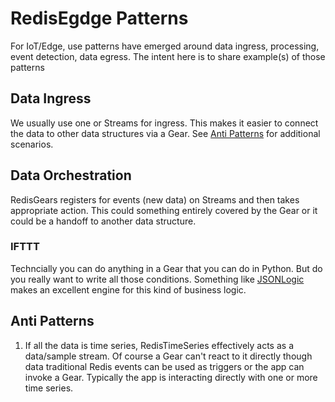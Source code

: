 # RedisEgdge Patterns

For IoT/Edge, use patterns have emerged around data ingress, processing, event detection, data egress. The intent here is to share example(s) of those patterns

## Data Ingress

We usually use one or Streams for ingress. This makes it easier to connect the data to other data structures via a Gear. See [Anti Patterns](#anti-patterns) for additional scenarios.

## Data Orchestration

RedisGears registers for events (new data) on Streams and then takes appropriate action. This could something entirely covered by the Gear or it could be a handoff to another data structure.

### IFTTT

Techncially you can do anything in a Gear that you can do in Python. But do you really want to write all those conditions. Something like [JSONLogic](jsonlogic.com) makes an excellent engine for this kind of business logic.

## Anti Patterns

1. If all the data is time series, RedisTimeSeries effectively acts as a data/sample stream. Of course a Gear can't react to it directly though data traditional Redis events can be used as triggers or the app can invoke a Gear. Typically the app is interacting directly with one or more time series.
